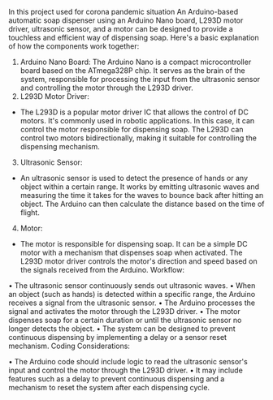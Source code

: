 In this project used for corona pandemic situation An Arduino-based automatic soap dispenser using an 
Arduino Nano board, L293D motor driver, ultrasonic sensor, and a motor can be designed to provide a 
touchless and efficient way of dispensing soap. Here's a basic explanation of how the components work 
together:
1. Arduino Nano Board:
The Arduino Nano is a compact microcontroller board based on the ATmega328P chip. It serves as the 
brain of the system, responsible for processing the input from the ultrasonic sensor and controlling the 
motor through the L293D driver.
2. L293D Motor Driver:
 - The L293D is a popular motor driver IC that allows the control of DC motors. It's commonly used in 
robotic applications. In this case, it can control the motor responsible for dispensing soap. The L293D 
can control two motors bidirectionally, making it suitable for controlling the dispensing mechanism.
3. Ultrasonic Sensor:
 - An ultrasonic sensor is used to detect the presence of hands or any object within a certain range. It 
works by emitting ultrasonic waves and measuring the time it takes for the waves to bounce back after 
hitting an object. The Arduino can then calculate the distance based on the time of flight.
4. Motor:
 - The motor is responsible for dispensing soap. It can be a simple DC motor with a mechanism that 
dispenses soap when activated. The L293D motor driver controls the motor's direction and speed based 
on the signals received from the Arduino.
Workflow:
 
• The ultrasonic sensor continuously sends out ultrasonic waves.
• When an object (such as hands) is detected within a specific range, the Arduino receives a signal 
from the ultrasonic sensor.
• The Arduino processes the signal and activates the motor through the L293D driver.
• The motor dispenses soap for a certain duration or until the ultrasonic sensor no longer detects 
the object.
• The system can be designed to prevent continuous dispensing by implementing a delay or a 
sensor reset mechanism.
Coding Considerations:
 
• The Arduino code should include logic to read the ultrasonic sensor's input and control the 
motor through the L293D driver.
• It may include features such as a delay to prevent continuous dispensing and a mechanism to 
reset the system after each dispensing cycle.
